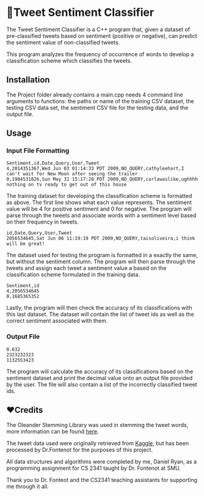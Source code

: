 # 🐥Tweet Sentiment Classifier 

The Tweet Sentiment Classifier is a C++ program that, given a dataset of pre-classified tweets based on sentiment (positive or negative), can predict the sentiment value of non-classified tweets.

This program analyzes the frequency of occurrence of words to develop a classification scheme which classifies the tweets.

## Installation

The Project folder already contains a main.cpp needs 4 command line arguments to functions: the paths or name of the training CSV dataset, the testing CSV data set, the sentiment CSV file for the testing data, and the output file.

## Usage
### Input File Formatting


```
Sentiment,id,Date,Query,User,Tweet
4,2014351367,Wed Jun 03 01:14:33 PDT 2009,NO_QUERY,cathyleehart,I can't wait for New Moon after seeing the trailer
0,1984531826,Sun May 31 15:17:28 PDT 2009,NO_QUERY,carlawaslike,ughhhh nothing on tv ready to get out of this house
```
The training dataset for developing the classification scheme is formatted as above. The first line shows what each value represents. The sentiment value will be 4 for positive sentiment and 0 for negative. The program will parse through the tweets and associate words with a sentiment level based on their frequency in tweets.

```
id,Date,Query,User,Tweet
2056534645,Sat Jun 06 11:19:19 PDT 2009,NO_QUERY,taisoliveira,i think will be great!
```
The dataset used for testing the program is formatted in a exactly the same, but without the sentiment column. The program will then parse through the tweets and assign each tweet a sentiment value a based on the classification scheme formulated in the training data.

```
Sentiment,id
4,2056534645
0,1685365352
```
Lastly, the program will then check the accuracy of its classifications with this last dataset. The dataset will contain the list of tweet ids as well as the correct sentiment associated with them. 

### Output File
```
0.632
2323232323
1132553423
```
The program will calculate the accuracy of its classifications based on the sentiment dataset and print the decimal value onto an output file provided by the user. The file will also contain a list of the incorrectly classified tweet ids.




## ❤️Credits

The Oleander Stemming Library was used in stemming the tweet words, more information can be found [here](http://www.oleandersolutions.com/stemming/stemming.html).

The tweet data used were originally retrieved from [Kaggle](https://www.kaggle.com/kazanova/sentiment140), but has been processed by Dr.Fontenot for the purposes of this project.

All data structures and algorithms were completed by me, Daniel Ryan, as a programming assignment for CS 2341 taught by Dr. Fontenot at SMU.

Thank you to Dr. Fonteot and the CS2341 teaching assistants for supporting me through it all.